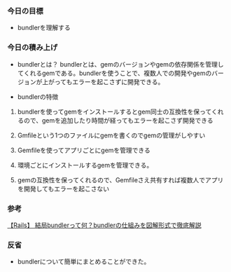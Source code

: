 ### 今日の目標
- bundlerを理解する
 
### 今日の積み上げ
- bundlerとは？
bundlerとは、gemのバージョンやgemの依存関係を管理してくれるgemである。bundlerを使うことで、複数人での開発やgemのバージョンが上がってもエラーを起こさずに開発できる。

- bundlerの特徴
1. bundlerを使ってgemをインストールするとgem同士の互換性を保ってくれるので、gemを追加したり時間が経ってもエラーを起こさず開発できる

2. Gmfileという1つのファイルにgemを書くのでgemの管理がしやすい

3. Gemfileを使ってアプリごとにgemを管理できる

4. 環境ごとにインストールするgemを管理できる。

5. gemの互換性を保ってくれるので、Gemfileさえ共有すれば複数人でアプリを開発してもエラーを起こさない

### 参考
[【Rails】 結局bundlerって何？bundlerの仕組みを図解形式で徹底解説](https://pikawaka.com/rails/bundler)

### 反省
- bundlerについて簡単にまとめることができた。